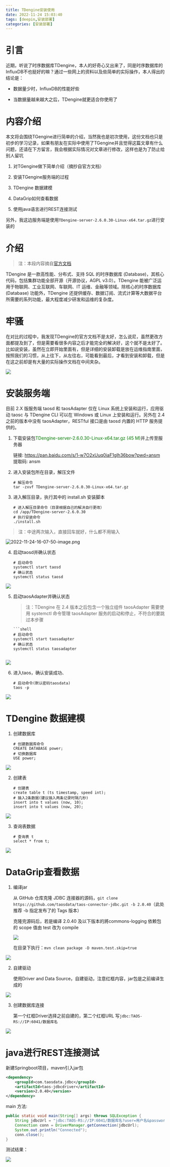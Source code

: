 ```yaml
---
title: TDengine安装使用
date: 2022-11-24 15:03:40
tags: [deepin,安装部署]
categories: [安装部署]
---
```


# 引言

近期，听说了时序数据库TDengine，本人的好奇心又出来了，同是时序数据库的InfluxDB不也挺好的嘛？通过一些网上的资料以及些简单的实际操作，本人得出的结论是：

- 数据量少时，InfluxDB的性能好些

- 当数据量越来越大之后，TDengine就更适合你使用了

# 内容介绍

本文将会围绕TGengine进行简单的介绍，当然我也是初次使用，这份文档也只是初步的学习记录，如果有朋友在实际中使用了TGengine并且觉得这篇文章有什么问题，还请在下方留言，我会根据实际情况对文章进行修改，这样也是为了防止给别人留坑

1. 对TGengine做下简单介绍（摘抄自官方文档）

2. 安装TGengine服务端的过程

3. TDengine 数据建模

4. DataGrip如何查看数据

5. 使用java语言进行REST连接测试

另外，我这边服务端是使用`TDengine-server-2.6.0.30-Linux-x64.tar.gz`进行安装的

# 介绍

> 注：本段内容摘自[官方文档](https://docs.taosdata.com/2.6/intro/)

TDengine 是一款高性能、分布式、支持 SQL 的时序数据库 (Database)，其核心代码，包括集群功能全部开源（开源协议，AGPL v3.0）。TDengine 能被广泛运用于物联网、工业互联网、车联网、IT 运维、金融等领域。除核心的时序数据库 (Database) 功能外，TDengine 还提供缓存、数据订阅、流式计算等大数据平台所需要的系列功能，最大程度减少研发和运维的复杂度。

# 牢骚

在对比的过程中，我发现TDengine的官方文档不是太好，怎么说尼，虽然更改方面都提及到了，但是需要看很多内容之后才能完全的解决好，这个就不是太好了。比如说安装，虽然在立即开始里面有，但是详细的安装卸载是放在运维指南里面，按照我们的习惯，从上往下，从左往右，可能看到最后，才看到安装和卸载，但是在这之前却是有大量的实际操作文档在中间夹杂。

![](https://img.huangge1199.cn/blog/tgengine-1/2022-11-24-15-26-47-image.png)

# 安装服务端

目前 2.X 版服务端 taosd 和 taosAdapter 仅在 Linux 系统上安装和运行，应用驱动 taosc 与 TDengine CLI 可以在 Windows 或 Linux 上安装和运行。另外在 2.4 之前的版本中没有 taosAdapter，RESTful 接口是由 taosd 内置的 HTTP 服务提供的。

1. 下载安装包<font color='green'>TDengine-server-2.6.0.30-Linux-x64.tar.gz (45 M)</font>并上传至服务器
   
   链接: https://pan.baidu.com/s/1-w7O2xUuq0iaF1glh36bow?pwd=ansm 提取码: ansm 

2. 进入安装包所在目录，解压文件
   
   ```shell
   # 解压命令
   tar -zxvf TDengine-server-2.6.0.30-Linux-x64.tar.gz
   ```

3. 进入解压目录，执行其中的 install.sh 安装脚本
   
   ```shell
   # 进入解压目录命令（目录根据自己的解决自行更改）
   cd /app/TDengine-server-2.6.0.30
   # 执行安装命令
   ./install.sh
   ```

> 注：中途两次输入，直接回车就好，什么都不用输入

![2022-11-24-16-07-50-image.png](https://img.huangge1199.cn/blog/tgengine-1/42c99f658589ee0c93af7c4742ce9616684c4ef6.png)

4. 启动taosd并确认状态
   
   ```shell
   # 启动命令
   systemctl start taosd
   # 确认状态
   systemctl status taosd
   ```

![](https://img.huangge1199.cn/blog/tgengine-1/2022-11-24-16-16-30-image.png)

5. 启动taosAdapter并确认状态
   
   > 注：TDengine 在 2.4 版本之后包含一个独立组件 taosAdapter 需要使用 systemctl 命令管理 taosAdapter 服务的启动和停止，不符合的要跳过本步骤
   
   ```shell
   ```shell
   # 启动命令
   systemctl start taosadapter
   # 确认状态
   systemctl status taosadapter
   ```
   ```

![](https://img.huangge1199.cn/blog/tgengine-1/2022-11-24-16-23-43-image.png) 

6. 进入taos，确认安装成功、
   
   ```shell
   # 启动命令(默认密码taosdata)
   taos -p
   ```

![](https://img.huangge1199.cn/blog/tgengine-1/2022-11-24-16-27-20-image.png) 

# TDengine 数据建模

1. 创建数据库
   
   ```shell
   # 创建数据库命令
   CREATE DATABASE power;
   # 切换数据库
   USE power;
   ```

![](https://img.huangge1199.cn/blog/tgengine-1/2022-11-24-16-33-10-image.png)

2. 创建表
   
   ```shell
   # 创建表
   create table t (ts timestamp, speed int);
   # 插入2条数据(建议插入两条记录时隔几秒)
   insert into t values (now, 10);
   insert into t values (now, 20);
   ```

![](https://img.huangge1199.cn/blog/tgengine-1/2022-11-24-16-37-22-image.png)

3. 查询表数据
   
   ```shell
   # 查询表 t
   select * from t;
   ```

![](https://img.huangge1199.cn/blog/tgengine-1/2022-11-24-16-38-51-image.png)

# DataGrip查看数据

1. 编译jar
   
   从 GitHub 仓库克隆 JDBC 连接器的源码，`git clone https://github.com/taosdata/taos-connector-jdbc.git -b 2.0.40`（此处推荐 -b 指定发布了的 Tags 版本）
   
   克隆完源码后，若是编译 2.0.40 及以下版本的將commons-logging 依赖包的 scope 值由 test 改为 compile
   
   ![](https://img.huangge1199.cn/blog/tgengine-1/2022-11-24-16-59-32-image.png)
   
   在目录下执行：`mvn clean package -D maven.test.skip=true`

![](https://img.huangge1199.cn/blog/tgengine-1/2022-11-24-17-02-35-image.png)

2. 自建驱动
   
   使用Driver and Data Source，自建驱动，注意红框内容，jar包是之前编译生成的

![](https://img.huangge1199.cn/blog/tgengine-1/2022-11-24-16-48-41-image.png)

3. 创建数据库连接
   
   第一个红框Driver选择之前自建的，第二个红框URL 写`jdbc:TAOS-RS://IP:6041/数据库名`

![](https://img.huangge1199.cn/blog/tgengine-1/2022-11-24-17-08-57-image.png)

# java进行REST连接测试

新建Springboot项目，maven引入jar包

```xml
<dependency>
    <groupId>com.taosdata.jdbc</groupId>
    <artifactId>taos-jdbcdriver</artifactId>
    <version>2.0.40</version>
</dependency>
```

main 方法:

```java
public static void main(String[] args) throws SQLException {
    String jdbcUrl = "jdbc:TAOS-RS://IP:6041/数据库名?user=用户名&password=密码";
    Connection conn = DriverManager.getConnection(jdbcUrl);
    System.out.println("Connected");
    conn.close();
}
```

测试结果：

![](https://img.huangge1199.cn/blog/tgengine-1/2022-11-24-17-15-33-image.png)
